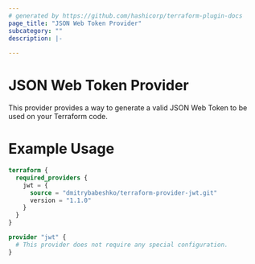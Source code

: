 ```yaml
---
# generated by https://github.com/hashicorp/terraform-plugin-docs
page_title: "JSON Web Token Provider"
subcategory: ""
description: |-
  
---
```


# JSON Web Token Provider

This provider provides a way to generate a valid JSON Web Token to be used on your Terraform code.

# Example Usage

```terraform
terraform {
  required_providers {
    jwt = {
      source = "dmitrybabeshko/terraform-provider-jwt.git"
      version = "1.1.0"
    }
  }
}

provider "jwt" {
  # This provider does not require any special configuration.
}
```
